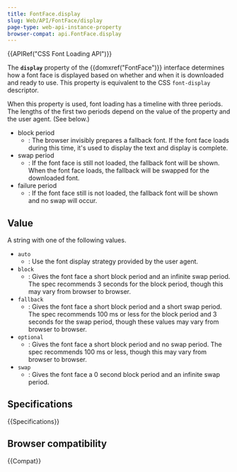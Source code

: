 ```yaml
---
title: FontFace.display
slug: Web/API/FontFace/display
page-type: web-api-instance-property
browser-compat: api.FontFace.display
---
```


{{APIRef("CSS Font Loading API")}}

The **`display`** property of the {{domxref("FontFace")}} interface determines how a font face is displayed based on whether and when it is downloaded and ready to use.
This property is equivalent to the CSS `font-display` descriptor.

When this property is used, font loading has a timeline with three periods.
The lengths of the first two periods depend on the value of the property and the user agent.
(See below.)

- block period
  - : The browser invisibly prepares a fallback font. If the font face loads during this time, it's used to display the text and display is complete.
- swap period
  - : If the font face is still not loaded, the fallback font will be shown.
    When the font face loads, the fallback will be swapped for the downloaded font.
- failure period
  - : If the font face still is not loaded, the fallback font will be shown and no swap will occur.

## Value

A string with one of the following values.

- `auto`
  - : Use the font display strategy provided by the user agent.
- `block`
  - : Gives the font face a short block period and an infinite swap period.
    The spec recommends 3 seconds for the block period, though this may vary from browser to browser.
- `fallback`
  - : Gives the font face a short block period and a short swap period.
    The spec recommends 100 ms or less for the block period and 3 seconds for the swap period, though these values may vary from browser to browser.
- `optional`
  - : Gives the font face a short block period and no swap period.
    The spec recommends 100 ms or less, though this may vary from browser to browser.
- `swap`
  - : Gives the font face a 0 second block period and an infinite swap period.

## Specifications

{{Specifications}}

## Browser compatibility

{{Compat}}
